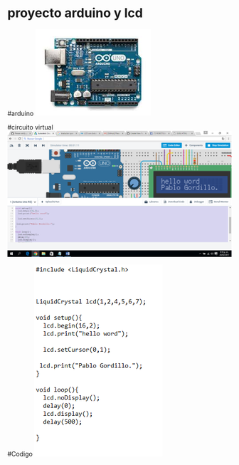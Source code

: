# proyecto arduino y lcd
#arduino
<img src="arduino.jpg">


#circuito virtual
<img src="ll.png">

#Codigo
<img src="Captura.PNG">
